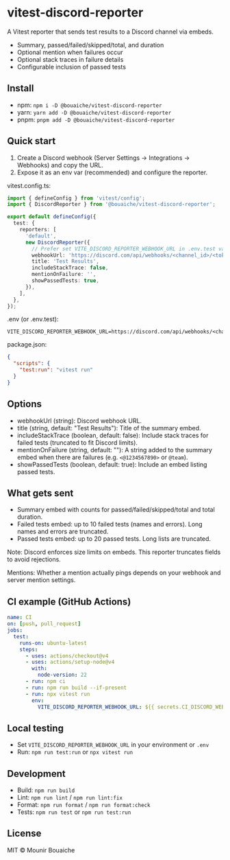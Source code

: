 # vitest-discord-reporter

A Vitest reporter that sends test results to a Discord channel via embeds.

- Summary, passed/failed/skipped/total, and duration
- Optional mention when failures occur
- Optional stack traces in failure details
- Configurable inclusion of passed tests

## Install

- npm: `npm i -D @bouaiche/vitest-discord-reporter`
- yarn: `yarn add -D @bouaiche/vitest-discord-reporter`
- pnpm: `pnpm add -D @bouaiche/vitest-discord-reporter`

## Quick start

1) Create a Discord webhook (Server Settings → Integrations → Webhooks) and copy the URL.
2) Expose it as an env var (recommended) and configure the reporter.

vitest.config.ts:

```ts
import { defineConfig } from 'vitest/config';
import { DiscordReporter } from '@bouaiche/vitest-discord-reporter';

export default defineConfig({
  test: {
    reporters: [
      'default',
      new DiscordReporter({
        // Prefer set VITE_DISCORD_REPORTER_WEBHOOK_URL in .env.test var to avoid committing secrets
        webhookUrl: 'https://discord.com/api/webhooks/<channel_id>/<token>',
        title: 'Test Results',
        includeStackTrace: false,
        mentionOnFailure: '',
        showPassedTests: true,
      }),
    ],
  },
});
```

.env (or .env.test):
```
VITE_DISCORD_REPORTER_WEBHOOK_URL=https://discord.com/api/webhooks/<channel_id>/<token>
```

package.json:
```json
{
  "scripts": {
    "test:run": "vitest run"
  }
}
```

## Options

- webhookUrl (string): Discord webhook URL.
- title (string, default: "Test Results"): Title of the summary embed.
- includeStackTrace (boolean, default: false): Include stack traces for failed tests (truncated to fit Discord limits).
- mentionOnFailure (string, default: ""): A string added to the summary embed when there are failures (e.g. `<@1234567890>` or `@team`).
- showPassedTests (boolean, default: true): Include an embed listing passed tests.

## What gets sent

- Summary embed with counts for passed/failed/skipped/total and total duration.
- Failed tests embed: up to 10 failed tests (names and errors). Long names and errors are truncated.
- Passed tests embed: up to 20 passed tests. Long lists are truncated.

Note: Discord enforces size limits on embeds. This reporter truncates fields to avoid rejections.

Mentions: Whether a mention actually pings depends on your webhook and server mention settings.

## CI example (GitHub Actions)

```yaml
name: CI
on: [push, pull_request]
jobs:
  test:
    runs-on: ubuntu-latest
    steps:
      - uses: actions/checkout@v4
      - uses: actions/setup-node@v4
        with:
          node-version: 22
      - run: npm ci
      - run: npm run build --if-present
      - run: npx vitest run
        env:
          VITE_DISCORD_REPORTER_WEBHOOK_URL: ${{ secrets.CI_DISCORD_WEBHOOK_URL }}
```

## Local testing

- Set `VITE_DISCORD_REPORTER_WEBHOOK_URL` in your environment or `.env`
- Run: `npm run test:run` or `npx vitest run`

## Development

- Build: `npm run build`
- Lint: `npm run lint` / `npm run lint:fix`
- Format: `npm run format` / `npm run format:check`
- Tests: `npm run test` or `npm run test:run`

## License

MIT © Mounir Bouaiche
